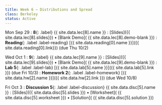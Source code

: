 ```yaml
---
title: Week 6 — Distributions and Spread
class: Berkeley
status: Active
---
```


Mon Sep 29
: **8**{: .label} {{ site.data.lec[8].name }} 
    : [Slides]({{ site.data.lec[8].slides}})
      &#8226; [Blank Demo]( {{ site.data.lec[8].demo-blank }})
: **Reading**{: .label .label-reading} [{{ site.data.reading[0].name }}]({{ site.data.reading[0].link}}) (due Thu 10/2)

Wed Oct 1
: **9**{: .label} {{ site.data.lec[9].name }} 
    : [Slides]({{ site.data.lec[9].slides}})
      &#8226; [Blank Demo]( {{ site.data.lec[9].demo-blank }})
: **Lab 5**{: .label .label-lab} [{{ site.data.lab[5].name }}]({{ site.data.lab[5].link }}) (due Fri 10/3)
: **Homework 2**{: .label .label-homework} [{{ site.data.hw[2].name }}]({{ site.data.hw[2].link }})
    (due Wed 10/8)

Fri Oct 3
: **Discussion 5**{: .label .label-discussion} {{ site.data.disc[5].name }}
   : [Slides]({{ site.data.disc[5].slides }})
     &#8226; [Worksheet]( {{ site.data.disc[5].worksheet }})
     &#8226; [Solution]( {{ site.data.disc[5].solution }})
